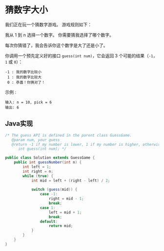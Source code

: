 # 猜数字大小
我们正在玩一个猜数字游戏。 游戏规则如下：

我从 1 到 n 选择一个数字。 你需要猜我选择了哪个数字。

每次你猜错了，我会告诉你这个数字是大了还是小了。

你调用一个预先定义好的接口 `guess(int num)`，它会返回 3 个可能的结果（`-1`，`1` 或 `0`）：
```
-1 : 我的数字比较小
 1 : 我的数字比较大
 0 : 恭喜！你猜对了！
 ```
示例 :
```
输入: n = 10, pick = 6
输出: 6
```
## Java实现
```java
/* The guess API is defined in the parent class GuessGame.
   @param num, your guess
   @return -1 if my number is lower, 1 if my number is higher, otherwise return 0
      int guess(int num); */

public class Solution extends GuessGame {
    public int guessNumber(int n) {
        int left = 1;
        int right = n;
        while (true) {
            int mid = left + (right - left) / 2;
            
            switch (guess(mid)) {
                case -1:
                    right = mid - 1;
                    break;
                case 1:
                    left = mid + 1;
                    break;
                default:
                    return mid;
            }
        }
    }
}
```
